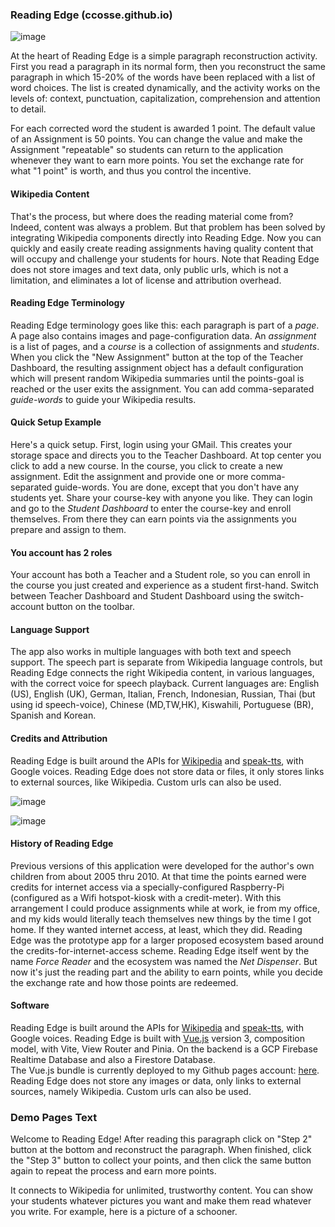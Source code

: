 ### Reading Edge (ccosse.github.io)
![image](https://user-images.githubusercontent.com/5249621/221078511-3ea1fac4-983c-415a-b14d-f7802341b2a8.png)

At the heart of Reading Edge is a simple paragraph reconstruction activity.  First you read a paragraph in its
normal form, then you reconstruct the same paragraph in which 15-20% of the words have been replaced with a list
of word choices. The list is created dynamically, and the activity works on the levels of: context, punctuation, 
capitalization, comprehension and attention to detail.  

For each corrected word the student is awarded 1 point.  The default value of an Assignment is 50 points. You can 
change the value and make the Assignment "repeatable" so students can return to the application whenever they want
to earn more points.  You set the exchange rate for what "1 point" is worth, and thus you control the incentive.

#### Wikipedia Content
That's the process, but where does the reading material come from?  Indeed, content was always a problem. But that
problem has been solved by integrating Wikipedia components directly into Reading Edge. Now you can quickly and easily 
create reading assignments having quality content that will occupy and challenge your students for hours. Note that 
Reading Edge does not store images and text data, only public urls, which is not a limitation, and eliminates a lot
of license and attribution overhead.

#### Reading Edge Terminology
Reading Edge terminology goes like this: each paragraph is part of a <i>page</i>. A page also contains images
and page-configuration data.  An <i>assignment</i> is a list of pages, and a <i>course</i> is a collection of
assignments and <i>students</i>.  When you click the "New Assignment" button at the top of the Teacher Dashboard,
the resulting assignment object has a default configuration which will present random Wikipedia summaries until 
the points-goal is reached or the user exits the assignment. You can add comma-separated <i>guide-words</i> to
guide your Wikipedia results. 


#### Quick Setup Example
Here's a quick setup.  First, login using your GMail. This creates your storage space and directs you to the Teacher 
Dashboard.  At top center you click to add a new course.  In the course, you click to create a new assignment.  Edit the 
assignment and provide one or more comma-separated guide-words.  You are done, except that you don't have any students yet.
Share your course-key with anyone you like. They can login and go to the <i>Student Dashboard</i> to enter the course-key
and enroll themselves.  From there they can earn points via the assignments you prepare and assign to them.  

#### You account has 2 roles
Your account has both a Teacher and a Student role, so you can enroll in the course you just created and experience 
as a student first-hand.  Switch between Teacher Dashboard and Student Dashboard using the switch-account button 
on the toolbar.  

#### Language Support
The app also works in multiple languages with both text and speech support. The speech part is separate from Wikipedia
language controls, but Reading Edge connects the right Wikipedia content, in various languages, with the correct 
voice for speech playback.  Current languages are: English (US), English (UK), German, Italian, French, Indonesian, Russian,
Thai (but using id speech-voice), Chinese (MD,TW,HK), Kiswahili, Portuguese (BR), Spanish and Korean.

#### Credits and Attribution
Reading Edge is built around the APIs for <a target="_blank" href="https://www.npmjs.com/package/wikipedia">Wikipedia</a> 
and <a target="_blank" href="https://www.npmjs.com/package/speak-tts">speak-tts</a>, with Google voices.
Reading Edge does not store data or files, it only stores links to external sources, like Wikipedia. Custom urls can also be used. 


![image](https://user-images.githubusercontent.com/5249621/219883125-dbe568fc-8917-44e8-a045-c69b580b862a.png)

![image](https://user-images.githubusercontent.com/5249621/219884881-ed17c553-ea3c-4bcb-9a62-df29d4031a25.png)

#### History of Reading Edge
Previous versions of this application were developed for the author's own children from about 2005 thru 2010.
At that time the points earned were credits for internet access via a specially-configured Raspberry-Pi 
(configured as a Wifi hotspot-kiosk with a credit-meter). With this arrangement I could produce assignments while
at work, ie from my office, and my kids would literally teach themselves new things by the time I got home.  If they
wanted internet access, at least, which they did.  Reading Edge was the prototype app for a larger proposed ecosystem
based around the credits-for-internet-access scheme. Reading Edge itself went by the name <i>Force Reader</i> and
the ecosystem was named the <i>Net Dispenser</i>.  But now it's just the reading part and the ability to earn points, while you decide
the exchange rate and how those points are redeemed. 


#### Software
Reading Edge is built around the APIs for <a target="_blank" href="https://www.npmjs.com/package/wikipedia">Wikipedia</a> 
and <a target="_blank" href="https://www.npmjs.com/package/speak-tts">speak-tts</a>, with Google voices.
Reading Edge is built with <a target="_blank" href="https://vuejs.org">Vue.js</a> version 3, composition model, 
with Vite, View Router and Pinia. On the backend is a GCP Firebase Realtime Database and also a Firestore Database.  
The Vue.js bundle is currently deployed to my Github pages account: <a href="https://ccosse.github.io">here</a>.  
Reading Edge does not store any images or data, only links to external sources, namely Wikipedia. Custom urls 
can also be used.

### Demo Pages Text
Welcome to Reading Edge! After reading this paragraph click on "Step 2" button at the bottom and reconstruct the paragraph. When finished, click the "Step 3" button to collect your points, and then click the same button again to repeat the process and earn more points.

It connects to Wikipedia for unlimited, trustworthy content. You can show your students whatever pictures you want and make them read whatever you write. For example, here is a picture of a schooner.
